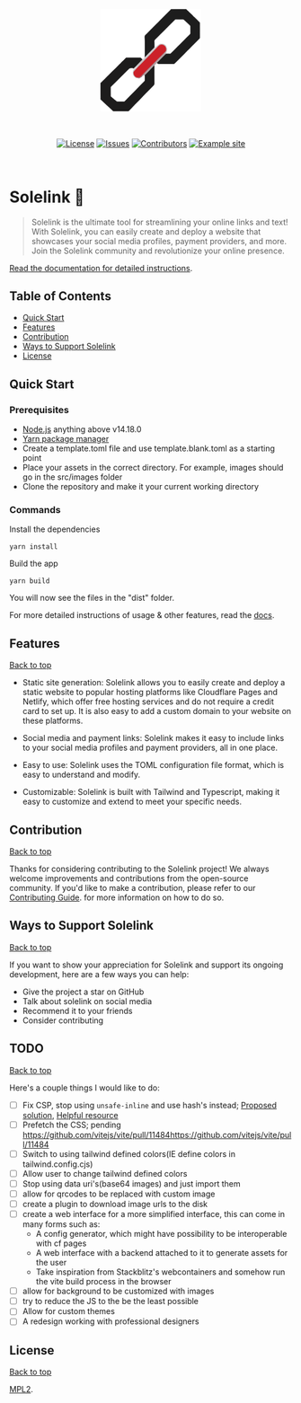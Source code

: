 <p align="center">
    <img width="180" src="public/icon.svg" alt="Solelink logo">
</p>
<br/>
<p align="center">
  <a href="/LICENSE"><img src="https://img.shields.io/github/license/officialstrike/solelink?style=flat-square" alt="License"></a>
  <a href="https://github.com/officialstrike/solelink/issues"><img src="https://img.shields.io/github/issues/officialstrike/solelink?style=flat-square" alt="Issues"></a>
  <a href="https://github.com/officialstrike/solelink/graphs/contributors"><img src="https://img.shields.io/github/contributors-anon/officialstrike/solelink?style=flat-square" alt="Contributors"></a>
  <!-- TODO: create example site -->
  <a href="https://example.com"><img src="https://img.shields.io/badge/demo-example.com-informational?style=flat-square" alt="Example site"></a>
</p>
<br/>

# Solelink 🔗

> Solelink is the ultimate tool for streamlining your online links and text! With Solelink, you can easily create and deploy a website that showcases your social media profiles, payment providers, and more. Join the Solelink community and revolutionize your online presence.

[Read the documentation for detailed instructions](docs/introduction.md).


## Table of Contents
- [Quick Start](#quick-start)
- [Features](#features)
- [Contribution](#contribution)
- [Ways to Support Solelink](#ways-to-support-solelink)
- [License](#license)

## Quick Start
### Prerequisites
- [Node.js](https://nodejs.org/en/download/) anything above v14.18.0
- [Yarn package manager](https://yarnpkg.com/getting-started/install)
- Create a template.toml file and use template.blank.toml as a starting point
- Place your assets in the correct directory. For example, images should go in the src/images folder
- Clone the repository and make it your current working directory

### Commands
Install the dependencies

```
yarn install
```
Build the app
```
yarn build
```
You will now see the files in the "dist" folder.


For more detailed instructions of usage & other features, read the [docs](docs/introduction.md).


## Features
[Back to top](#table-of-contents)

- Static site generation: Solelink allows you to easily create and deploy a static website to popular hosting platforms like Cloudflare Pages and Netlify, which offer free hosting services and do not require a credit card to set up. It is also easy to add a custom domain to your website on these platforms.

- Social media and payment links: Solelink makes it easy to include links to your social media profiles and payment providers, all in one place.

- Easy to use: Solelink uses the TOML configuration file format, which is easy to understand and modify.

- Customizable: Solelink is built with Tailwind and Typescript, making it easy to customize and extend to meet your specific needs.

## Contribution
[Back to top](#table-of-contents)

Thanks for considering contributing to the Solelink project! We always welcome improvements and contributions from the open-source community. If you'd like to make a contribution, please refer to our [Contributing Guide](CONTRIBUTING.md). for more information on how to do so.

## Ways to Support Solelink
[Back to top](#table-of-contents)

If you want to show your appreciation for Solelink and support its ongoing development, here are a few ways you can help:

- Give the project a star on GitHub
- Talk about solelink on social media
- Recommend it to your friends
- Consider contributing

## TODO
[Back to top](#table-of-contents)

Here's a couple things I would like to do:

- [ ] Fix CSP, stop using `unsafe-inline` and use hash's instead; [Proposed solution](vite-utils.js#L47), [Helpful resource](https://content-security-policy.com/hash/)
- [ ] Prefetch the CSS; pending https://github.com/vitejs/vite/pull/11484https://github.com/vitejs/vite/pull/11484
- [ ] Switch to using tailwind defined colors(IE define colors in tailwind.config.cjs)
- [ ] Allow user to change tailwind defined colors
- [ ] Stop using data uri's(base64 images) and just import them
- [ ] allow for qrcodes to be replaced with custom image
- [ ] create a plugin to download image urls to the disk
- [ ] create a web interface for a more simplified interface, this can come in many forms such as:
    - A config generator, which might have possibility to be interoperable with cf pages
    - A web interface with a backend attached to it to generate assets for the user
    - Take inspiration from Stackblitz's webcontainers and somehow run the vite build process in the browser
- [ ] allow for background to be customized with images
- [ ] try to reduce the JS to the be the least possible
- [ ] Allow for custom themes
- [ ] A redesign working with professional designers

## License
[Back to top](#table-of-contents)

[MPL2](LICENSE).
